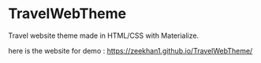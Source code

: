 # TravelWebTheme
Travel website theme made in HTML/CSS with Materialize. 



here is the website for demo :  https://zeekhan1.github.io/TravelWebTheme/
